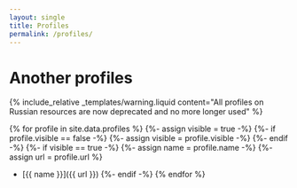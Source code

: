 ```yaml
---
layout: single
title: Profiles
permalink: /profiles/
---
```


# Another profiles

{% include_relative _templates/warning.liquid content="All profiles on Russian resources are now deprecated and no more longer used" %}

{% for profile in site.data.profiles %}
    {%- assign visible = true -%}
    {%- if profile.visible == false -%}
        {%- assign visible = profile.visible -%}
    {%- endif -%}
    {%- if visible == true -%}
        {%- assign name = profile.name -%}
        {%- assign url = profile.url %}
- [{{ name }}]({{ url }})
    {%- endif -%}
{% endfor %}
